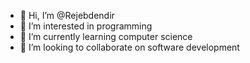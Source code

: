 - 👋 Hi, I’m @Rejebdendir
- 👀 I’m interested in programming 
- 🌱 I’m currently learning computer science 
- 💞️ I’m looking to collaborate on software development 


<!---
Rejebdendir/Rejebdendir is a ✨ special ✨ repository because its `README.md` (this file) appears on your GitHub profile.
You can click the Preview link to take a look at your changes.
--->
